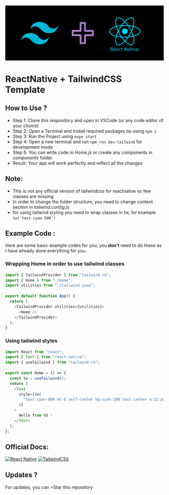 ![ReactNative + Tailwind Template](https://github.com/VishwaGauravIn/Images/blob/main/rn+tailwind.png?raw=true)
# ReactNative + TailwindCSS Template

## How to Use ?
- Step 1: Clone this respository and open in VSCode (or any code editor of your choice)
- Step 2: Open a Terminal and Install required packages by using ``` npm i ```
- Step 3: Run the Project using ``` expo start ```
- Step 4: Open a new terminal and run ``` npm run dev:tailwind ``` for development mode
- Step 5: You can write code in _Home.js_ or create any components in _components_ folder.
- Result: Your app will work perfectly and reflect all the changes

## Note:
- This is not any official version of tailwindcss for reactnative so few classes are missing 
- In order to change the folder structure, you need to change content section in _tailwind.config.js_
- for using tailwind styling you need to wrap classes in tw, for example ```tw('text-cyan-500')```

## Example Code :
Here are some basic example codes for you, you **don't** need to do these as I have already done everything for you.

### Wrapping Home in order to use tailwind classes
```javascript
import { TailwindProvider } from "tailwind-rn";
import { Home } from "./Home";
import utilities from "./tailwind.json";

export default function App() {
  return (
    <TailwindProvider utilities={utilities}>
      <Home />
    </TailwindProvider>
  );
}
```

### Using tailwind styles
```javascript
import React from "react";
import { Text } from "react-native";
import { useTailwind } from "tailwind-rn";

export const Home = () => {
  const tw = useTailwind();
  return (
    <Text
      style={tw(
        "text-cyan-800 mt-8 self-center bg-cyan-200 text-center w-32 px-2 p-1 rounded-xl"
      )}
    >
      Hello from VG !
    </Text>
  );
};

```

## Official Docs:
[![React Native](https://img.shields.io/badge/react_native-%2320232a.svg?style=for-the-badge&logo=react&logoColor=%2361DAFB)](https://reactnative.dev/docs/getting-started)
[![TailwindCSS](https://img.shields.io/badge/tailwind%20for%20React%20Native-%2338B2AC.svg?style=for-the-badge&logo=tailwind-css&logoColor=white)](https://github.com/vadimdemedes/tailwind-rn)

## Updates ?
For updates, you can ⭐Star this repository